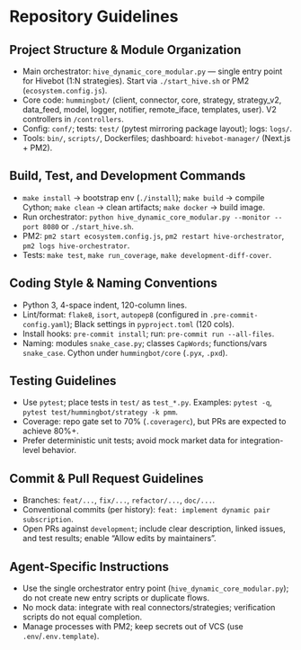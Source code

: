 # Repository Guidelines

## Project Structure & Module Organization
- Main orchestrator: `hive_dynamic_core_modular.py` — single entry point for Hivebot (1:N strategies). Start via `./start_hive.sh` or PM2 (`ecosystem.config.js`).
- Core code: `hummingbot/` (client, connector, core, strategy, strategy_v2, data_feed, model, logger, notifier, remote_iface, templates, user). V2 controllers in `/controllers`.
- Config: `conf/`; tests: `test/` (pytest mirroring package layout); logs: `logs/`.
- Tools: `bin/`, `scripts/`, Dockerfiles; dashboard: `hivebot-manager/` (Next.js + PM2).

## Build, Test, and Development Commands
- `make install` → bootstrap env (`./install`); `make build` → compile Cython; `make clean` → clean artifacts; `make docker` → build image.
- Run orchestrator: `python hive_dynamic_core_modular.py --monitor --port 8080` or `./start_hive.sh`.
- PM2: `pm2 start ecosystem.config.js`, `pm2 restart hive-orchestrator`, `pm2 logs hive-orchestrator`.
- Tests: `make test`, `make run_coverage`, `make development-diff-cover`.

## Coding Style & Naming Conventions
- Python 3, 4-space indent, 120-column lines.
- Lint/format: `flake8`, `isort`, `autopep8` (configured in `.pre-commit-config.yaml`); Black settings in `pyproject.toml` (120 cols).
- Install hooks: `pre-commit install`; run: `pre-commit run --all-files`.
- Naming: modules `snake_case.py`; classes `CapWords`; functions/vars `snake_case`. Cython under `hummingbot/core` (`.pyx`, `.pxd`).

## Testing Guidelines
- Use `pytest`; place tests in `test/` as `test_*.py`. Examples: `pytest -q`, `pytest test/hummingbot/strategy -k pmm`.
- Coverage: repo gate set to 70% (`.coveragerc`), but PRs are expected to achieve 80%+.
- Prefer deterministic unit tests; avoid mock market data for integration-level behavior.

## Commit & Pull Request Guidelines
- Branches: `feat/...`, `fix/...`, `refactor/...`, `doc/...`.
- Conventional commits (per history): `feat: implement dynamic pair subscription`.
- Open PRs against `development`; include clear description, linked issues, and test results; enable “Allow edits by maintainers”.

## Agent-Specific Instructions
- Use the single orchestrator entry point (`hive_dynamic_core_modular.py`); do not create new entry scripts or duplicate flows.
- No mock data: integrate with real connectors/strategies; verification scripts do not equal completion.
- Manage processes with PM2; keep secrets out of VCS (use `.env`/`.env.template`).
